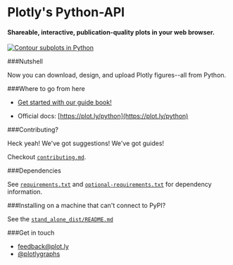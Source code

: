 Plotly's Python-API
===================

#### Shareable, interactive, publication-quality plots in your web browser.

[![Contour subplots in Python](http://i.imgur.com/9QKmUQb.png)](https://plot.ly/~test-runner/10)

###Nutshell

Now you can download, design, and upload Plotly figures--all from Python.

###Where to go from here

* [Get started with our guide book!](https://plot.ly/python/user-guide/)

* Official docs: [https://plot.ly/python](https://plot.ly/python)

###Contributing?

Heck yeah! We've got suggestions! We've got guides!

Checkout [`contributing.md`](https://github.com/plotly/python-api/blob/master/contributing.md).

###Dependencies

See [`requirements.txt`](https://github.com/plotly/python-api/blob/master/requirements.txt) and [`optional-requirements.txt`](https://github.com/plotly/python-api/blob/master/optional-requirements.txt) for dependency information.

###Installing on a machine that can't connect to PyPI?

See the [`stand_alone_dist/README.md`](https://github.com/plotly/python-api/blob/master/stand_alone_dist/README.md)

###Get in touch

- <feedback@plot.ly>
- [@plotlygraphs](https://twitter.com/plotlygraphs)
